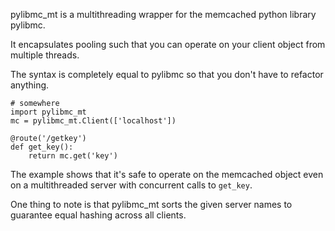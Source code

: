 pylibmc_mt is a multithreading wrapper for the memcached python library pylibmc. 

It encapsulates pooling such that you can operate on your client object from multiple threads.

The syntax is completely equal to pylibmc so that you don't have to refactor anything.

    # somewhere
    import pylibmc_mt
    mc = pylibmc_mt.Client(['localhost'])

    @route('/getkey')
    def get_key():
        return mc.get('key') 

The example shows that it's safe to operate on the memcached object even on a multithreaded server with concurrent calls to `get_key`.

One thing to note is that pylibmc_mt sorts the given server names to guarantee equal hashing across all clients.
